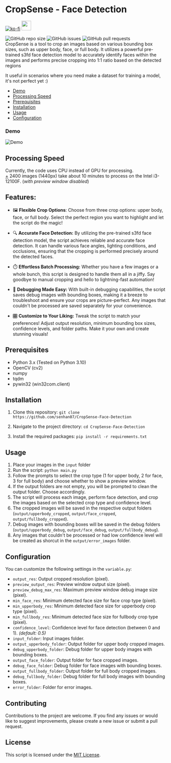 # CropSense - Face Detection
[![ko-fi](https://ko-fi.com/img/githubbutton_sm.svg)](https://ko-fi.com/F1F2K9CHH)
<a href="https://www.buymeacoffee.com/_ramen_"><img src="https://img.buymeacoffee.com/button-api/?text=Buy me a coffee&emoji=&slug=_ramen_&button_colour=FFDD00&font_colour=000000&font_family=Cookie&outline_colour=000000&coffee_colour=ffffff" height="30px"/></a>

![GitHub repo size](https://img.shields.io/github/repo-size/senhan07/CropSense-Face-Detection?label=SIZE&style=flat-square)
![GitHub issues](https://img.shields.io/github/issues/senhan07/CropSense-Face-Detection?color=red&label=Issues&style=flat-square)
![GitHub pull requests](https://img.shields.io/github/issues-pr/senhan07/CropSense-Face-Detection?label=Pull%20Requests&style=flat-square)
<br>
CropSense is a tool to crop an images based on various bounding box sizes, such as upper body, face, or full body. It utilizes a powerful pre-trained s3fd face detection model to accurately identify faces within the images and performs precise cropping into 1:1 ratio based on the detected regions

It  useful in scenarios where you need make a dataset for training a model, it's not perfect yet :)

- [Demo](#demo)
- [Processing Speed](#processing-speed)
- [Prerequisites](#prerequisites)
- [Installation](#installation)
- [Usage](#usage)
- [Configuration](#configuration)

### Demo
![Demo](demo.gif "Demo")

## Processing Speed
Currently, the code uses CPU instead of GPU for processing.<br>
<u>+</u> 2400 images (1440px) take about 10 minutes to process on the Intel i3-12100F. (*with preview window disabled*)

## Features:
- 🖼️ **Flexible Crop Options**: Choose from three crop options: upper body, face, or full body. Select the perfect region you want to highlight and let the script do the magic!

- 🔍 **Accurate Face Detection:** By utilizing the pre-trained s3fd face detection model, the script achieves reliable and accurate face detection. It can handle various face angles, lighting conditions, and occlusions, ensuring that the cropping is performed precisely around the detected faces.

- ⏱️ **Effortless Batch Processing:** Whether you have a few images or a whole bunch, this script is designed to handle them all in a jiffy. Say goodbye to manual cropping and hello to lightning-fast automation!

- 🐞 **Debugging Made Easy:** With built-in debugging capabilities, the script saves debug images with bounding boxes, making it a breeze to troubleshoot and ensure your crops are picture-perfect. Any images that couldn't be processed are saved separately for your convenience.

- 🎛️ **Customize to Your Liking:** Tweak the script to match your preferences! Adjust output resolution, minimum bounding box sizes, confidence levels, and folder paths. Make it your own and create stunning visuals!

## Prerequisites

- Python 3.x (Tested on Python 3.10)
- OpenCV (cv2)
- numpy
- tqdm
- pywin32 (win32com.client)

## Installation

1. Clone this repository:
`git clone https://github.com/senhan07/CropSense-Face-Detection`

2. Navigate to the project directory:
`cd CropSense-Face-Detection`

3. Install the required packages:
`pip install -r requirements.txt`

## Usage

1. Place your images in the `input` folder
2. Run the script: `python main.py`
3. Follow the prompts to select the crop type (1 for upper body, 2 for face, 3 for full body) and choose whether to show a preview window.
4. If the output folders are not empty, you will be prompted to clean the output folder. Choose accordingly.
5. The script will process each image, perform face detection, and crop the images based on the selected crop type and confidence level.
6. The cropped images will be saved in the respective output folders (`output/upperbody_cropped`, `output/face_cropped`, `output/fullbody_cropped`).
7. Debug images with bounding boxes will be saved in the debug folders (`output/upperbody_debug`, `output/face_debug`, `output/fullbody_debug`).
8. Any images that couldn't be processed or had low confidence level will be created as shorcut in the `output/error_images` folder.

## Configuration

You can customize the following settings in the `variable.py`:

- `output_res`: Output cropped resolution (pixel).
- `preview_output_res`: Preview window output size (pixel).
- `preview_debug_max_res`: Maximum preview window debug image size (pixel).
- `min_face_res`: Minimum detected face size for face crop type (pixel).
- `min_upperbody_res`: Minimum detected face size for upperbody crop type (pixel).
- `min_fullbody_res`: Minimum detected face size for fullbody crop type (pixel).
- `confidence_level`: Confidence level for face detection (between 0 and 1). *(default: 0.5)*
- `input_folder`: Input images folder.
- `output_upperbody_folder`: Output folder for upper body cropped images.
- `debug_upperbody_folder`: Debug folder for upper body images with bounding boxes.
- `output_face_folder`: Output folder for face cropped images.
- `debug_face_folder`: Debug folder for face images with bounding boxes.
- `output_fullbody_folder`: Output folder for full body cropped images.
- `debug_fullbody_folder`: Debug folder for full body images with bounding boxes.
- `error_folder`: Folder for error images.

## Contributing
Contributions to the project are welcome. If you find any issues or would like to suggest improvements, please create a new issue or submit a pull request.

## License

This script is licensed under the [MIT License](LICENSE).

